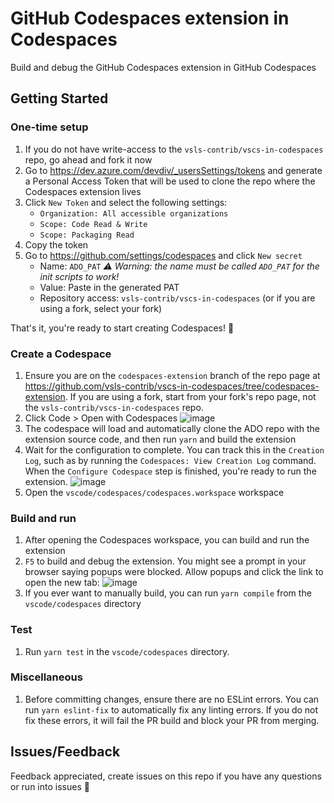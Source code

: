 # GitHub Codespaces extension in Codespaces

Build and debug the GitHub Codespaces extension in GitHub Codespaces

## Getting Started

### One-time setup
1. If you do not have write-access to the `vsls-contrib/vscs-in-codespaces` repo, go ahead and fork it now
1. Go to https://dev.azure.com/devdiv/_usersSettings/tokens and generate a Personal Access Token that will be used to clone the repo where the Codespaces extension lives
1. Click `New Token` and select the following settings:
    * `Organization: All accessible organizations`
    * `Scope: Code Read & Write`
    * `Scope: Packaging Read`
1. Copy the token
1. Go to https://github.com/settings/codespaces and click `New secret`
    * Name: `ADO_PAT` _:warning: Warning: the name must be called `ADO_PAT` for the init scripts to work!_
    * Value: Paste in the generated PAT
    * Repository access: `vsls-contrib/vscs-in-codespaces` (or if you are using a fork, select your fork)
    
That's it, you're ready to start creating Codespaces! :rocket:

### Create a Codespace
1. Ensure you are on the `codespaces-extension` branch of the repo page at https://github.com/vsls-contrib/vscs-in-codespaces/tree/codespaces-extension. If you are using a fork, start from your fork's repo page, not the `vsls-contrib/vscs-in-codespaces` repo.
1. Click Code > Open with Codespaces
![image](https://user-images.githubusercontent.com/746020/101094979-16ccda80-3572-11eb-874b-c971014203af.png)
1. The codespace will load and automatically clone the ADO repo with the extension source code, and then run `yarn` and build the extension
1. Wait for the configuration to complete. You can track this in the `Creation Log`, such as by running the `Codespaces: View Creation Log` command. When the `Configure Codespace` step is finished, you're ready to run the extension.
![image](https://user-images.githubusercontent.com/746020/101095940-99a26500-3573-11eb-8bf1-1ae14d2d8dd1.png)
1. Open the `vscode/codespaces/codespaces.workspace` workspace

### Build and run
1. After opening the Codespaces workspace, you can build and run the extension
1. `F5` to build and debug the extension. You might see a prompt in your browser saying popups were blocked. Allow popups and click the link to open the new tab:
![image](https://user-images.githubusercontent.com/746020/101096261-28af7d00-3574-11eb-9f80-8ab363d2c833.png)
1. If you ever want to manually build, you can run `yarn compile` from the `vscode/codespaces` directory

### Test
1. Run `yarn test` in the `vscode/codespaces` directory.

### Miscellaneous
1. Before committing changes, ensure there are no ESLint errors. You can run `yarn eslint-fix` to automatically fix any linting errors. If you do not fix these errors, it will fail the PR build and block your PR from merging.
  
## Issues/Feedback

Feedback appreciated, create issues on this repo if you have any questions or run into issues 🤗
